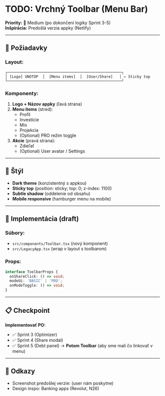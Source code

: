 # TODO: Vrchný Toolbar (Menu Bar)

**Priority:** 🔵 Medium (po dokončení logiky Sprint 3-5)  
**Inšpirácia:** Predošlá verzia appky (Netlify)

---

## 🎯 Požiadavky

### Layout:
```
┌────────────────────────────────────────────────────┐
│ [Logo] UNOTOP  │  [Menu items]  │  [User/Share]   │ ← Sticky top
└────────────────────────────────────────────────────┘
```

### Komponenty:
1. **Logo + Názov appky** (ľavá strana)
2. **Menu items** (stred):
   - Profil
   - Investície
   - Mix
   - Projekcia
   - (Optional) PRO režim toggle
3. **Akcie** (pravá strana):
   - Zdieľať
   - (Optional) User avatar / Settings

---

## 🎨 Štýl

- **Dark theme** (konzistentný s appkou)
- **Sticky top** (position: sticky; top: 0; z-index: 1100)
- **Subtle shadow** (oddelenie od obsahu)
- **Mobile responsive** (hamburger menu na mobile)

---

## 🔧 Implementácia (draft)

### Súbory:
- `src/components/Toolbar.tsx` (nový komponent)
- `src/LegacyApp.tsx` (wrap v layout s toolbarom)

### Props:
```typescript
interface ToolbarProps {
  onShareClick: () => void;
  modeUi: 'BASIC' | 'PRO';
  onModeToggle: () => void;
}
```

---

## 📋 Checkpoint

**Implementovať PO:**
- ✅ Sprint 3 (Optimizer)
- ✅ Sprint 4 (Share modal)
- ✅ Sprint 5 (Debt panel)
→ **Potom Toolbar** (aby sme mali čo linkovať v menu)

---

## 🔗 Odkazy

- Screenshot predošlej verzie: (user nám poskytne)
- Design inspo: Banking apps (Revolut, N26)
